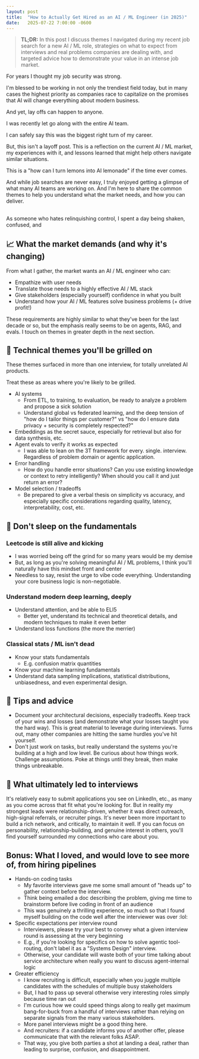 ```yaml
---
layout: post
title:  "How to Actually Get Hired as an AI / ML Engineer (in 2025)"
date:   2025-07-22 7:00:00 -0600
---
```



> **TL;DR:** In this post I discuss themes I navigated during my recent job search for a new AI / ML role, strategies on what to expect from interviews and real problems companies are dealing with, and targeted advice how to demonstrate your value in an intense job market.


For years I thought my job security was strong.

I'm blessed to be working in not only the trendiest field today, but in many cases the highest priority as companies race to capitalize on the promises that AI will change everything about modern business.

And yet, lay offs can happen to anyone.

I was recently let go along with the entire AI team. 

I can safely say this was the biggest right turn of my career.


But, this isn't a layoff post.
This is a reflection on the current AI / ML market, my experiences with it, and lessons learned that might help others navigate similar situations.

This is a "how can I turn lemons into AI lemonade" if the time ever comes.

And while job searches are never easy, I truly enjoyed getting a glimpse of what many AI teams are working on.
And I'm here to share the common themes to help you understand what the market needs, and how you can deliver.


## 

As someone who hates relinquishing control, I spent a day being shaken, confused, and 


## 📈 What the market demands (and why it's changing)


From what I gather, the market wants an AI / ML engineer who can:

- Empathize with user needs
- Translate those needs to a highly effective AI / ML stack
- Give stakeholders (especially yourself) confidence in what you built
- Understand how your AI / ML features solve business problems (+ drive profit!)

These requirements are highly similar to what they've been for the last decade or so, but the emphasis really seems to be on agents, RAG, and evals.
I touch on themes in greater depth in the next section.


## 🧠 Technical themes you'll be grilled on

These themes surfaced in more than one interview, for totally unrelated AI products.

Treat these as areas where you're likely to be grilled.

- AI systems
  - From ETL, to training, to evaluation, be ready to analyze a problem and propose a sick solution
  - Understand global vs federated learning, and the deep tension of "how do I tailor things per customer?" vs "how do I ensure data privacy + security is completely respected?"
- Embeddings as the secret sauce, especially for retrieval but also for data synthesis, etc.
- Agent evals to verify it works as expected
  - I was able to lean on the 3T framework for every. single. interview. Regardless of problem domain or agentic application.
- Error handling
  - How do you handle error situations? Can you use existing knowledge or context to retry intelligently? When should you call it and just return an error?
- Model selection / tradeoffs
  - Be prepared to give a verbal thesis on simplicity vs accuracy, and especially specific considerations regarding quality, latency, interpretability, cost, etc.

## 🧩 Don't sleep on the fundamentals

### Leetcode is still alive and kicking

- I was worried being off the grind for so many years would be my demise
- But, as long as you're solving meaningful AI / ML problems, I think you'll naturally have this mindset front and center
- Needless to say, resist the urge to vibe code everything. Understanding your core business logic is non-negotiable.


### Understand modern deep learning, deeply

- Understand attention, and be able to ELI5
  - Better yet, understand its technical and theoretical details, and modern techniques to make it even better
- Understand loss functions (the more the merrier)


### Classical stats / ML isn't dead

- Know your stats fundamentals
  - E.g. confusion matrix quantities
- Know your machine learning fundamentals
- Understand data sampling implications, statistical distributions, unbiasedness, and even experimental design.


## 🦉 Tips and advice

- Document your architectural decisions, especially tradeoffs. Keep track of your wins and losses (and demonstrate what your losses taught you the hard way). This is great material to leverage during interviews. Turns out, many other companies are hitting the same hurdles you've hit yourself.
- Don't just work on tasks, but really understand the systems you're building at a high and low level. Be curious about how things work. Challenge assumptions. Poke at things until they break, then make things unbreakable.


## 🤝 What ultimately led to interviews

It's relatively easy to submit applications you see on LinkedIn, etc., as many as you come across that fit what you're looking for.
But in reality my strongest leads were relationship-driven, whether it was direct outreach, high-signal referrals, or recruiter pings.
It's never been more important to build a rich network, and critically, to maintain it well.
If you can focus on personability, relationship-building, and genuine interest in others, you'll find yourself surrounded my connections who care about you.


## Bonus: What I loved, and would love to see more of, from hiring pipelines

- Hands-on coding tasks
  - My favorite interviews gave me some small amount of "heads up" to gather context before the interview.
  - Think being emailed a doc describing the problem, giving me time to brainstorm before live coding in front of an audience
  - This was genuinely a thrilling experience, so much so that I found myself building on the code well after the interviewer was over :lol:
- Specific expectations per interview round
  - Interviewers, please try your best to convey what a given interview round is assessing at the very beginning
  - E.g., if you're looking for specifics on how to solve agentic tool-routing, don't label it as a "Systems Design" interview.
  - Otherwise, your candidate will waste both of your time talking about service architecture when really you want to discuss agent-internal logic
- Greater efficiency
  - I know recruiting is difficult, especially when you juggle multiple candidates with the schedules of multiple busy stakeholders
  - But, I had to pass up several otherwise very interesting roles simply because time ran out
  - I'm curious how we could speed things along to really get maximum bang-for-buck from a handful of interviews rather than relying on separate signals from the many various stakeholders.
  - More panel interviews might be a good thing here.
  - And recruiters: if a candidate informs you of another offer, please communicate that with the relevant folks ASAP.
  - That way, you give both parties a shot at landing a deal, rather than leading to surprise, confusion, and disappointment.